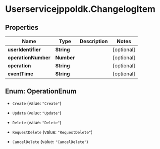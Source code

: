 # Userservicejppoldk.ChangelogItem

## Properties
Name | Type | Description | Notes
------------ | ------------- | ------------- | -------------
**userIdentifier** | **String** |  | [optional] 
**operationNumber** | **Number** |  | [optional] 
**operation** | **String** |  | [optional] 
**eventTime** | **String** |  | [optional] 


<a name="OperationEnum"></a>
## Enum: OperationEnum


* `Create` (value: `"Create"`)

* `Update` (value: `"Update"`)

* `Delete` (value: `"Delete"`)

* `RequestDelete` (value: `"RequestDelete"`)

* `CancelDelete` (value: `"CancelDelete"`)




